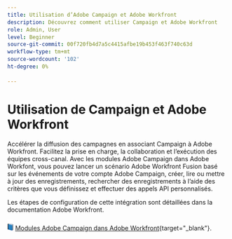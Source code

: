 ```yaml
---
title: Utilisation d’Adobe Campaign et Adobe Workfront
description: Découvrez comment utiliser Campaign et Adobe Workfront
role: Admin, User
level: Beginner
source-git-commit: 00f720fb4d7a5c4415afbe19b453f463f740c63d
workflow-type: tm+mt
source-wordcount: '102'
ht-degree: 0%

---
```


# Utilisation de Campaign et Adobe Workfront

Accélérer la diffusion des campagnes en associant Campaign à Adobe Workfront. Facilitez la prise en charge, la collaboration et l’exécution des équipes cross-canal. Avec les modules Adobe Campaign dans Adobe Workfont, vous pouvez lancer un scénario Adobe Workfront Fusion basé sur les événements de votre compte Adobe Campaign, créer, lire ou mettre à jour des enregistrements, rechercher des enregistrements à l’aide des critères que vous définissez et effectuer des appels API personnalisés.


Les étapes de configuration de cette intégration sont détaillées dans la documentation Adobe Workfront.


![](../assets/do-not-localize/book.png) [Modules Adobe Campaign dans Adobe Workfront](https://experienceleague.adobe.com/docs/workfront/using/adobe-workfront-fusion/fusion-apps-and-modules/adobe-campaign-classic-connector.html){target="_blank"}.



